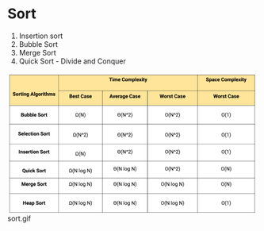 # Sort

1. Insertion sort
2. Bubble Sort
3. Merge Sort
4. Quick Sort - Divide and Conquer

![img.png](img.png)
sort.gif